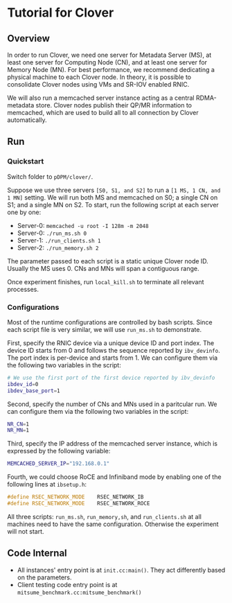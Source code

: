 # Tutorial for Clover

## Overview

In order to run Clover, we need one server for
Metadata Server (MS), at least one server for Computing Node (CN),
and at least one server for Memory Node (MN).
For best performance, we recommend dedicating a physical machine
to each Clover node. In theory, it is possible to consolidate Clover nodes
using VMs and SR-IOV enabled RNIC.

We will also run a memcached server instance acting as a
central RDMA-metadata store.
Clover nodes publish their QP/MR information to memcached,
which are used to build all to all connection by Clover automatically.

## Run

### Quickstart

Switch folder to `pDPM/clover/`.

Suppose we use three servers `[S0, S1, and S2]` to run a `[1 MS, 1 CN, and 1 MN]` setting. We will run both MS and memcached on S0; a single CN on S1; and a single MN on S2. To start, run the following script at each server one by one:
- Server-0: `memcached -u root -I 128m -m 2048`
- Server-0: `./run_ms.sh 0`
- Server-1: `./run_clients.sh 1`
- Server-2: `./run_memory.sh 2`

The parameter passed to each script is a static unique Clover node ID. Usually the MS uses 0. CNs and MNs will span a contiguous range.

Once experiment finishes, run `local_kill.sh` to terminate all relevant processes.

### Configurations

Most of the runtime configurations are controlled by bash scripts. Since each script file is very similar, we will use `run_ms.sh` to demonstrate.

First, specify the RNIC device via a unique device ID and port index. The device ID starts from 0 and follows the sequence reported by `ibv_devinfo`. The port index is per-device and starts from 1. We can configure them via the following two variables in the script:
```bash
# We use the first port of the first device reported by ibv_devinfo
ibdev_id=0
ibdev_base_port=1
```

Second, specify the number of CNs and MNs used in a paritcular run. We can configure them via the following two variables in the script:
```bash
NR_CN=1
NR_MN=1
```

Third, specify the IP address of the memcached server instance, which is expressed by the following variable:
```bash
MEMCACHED_SERVER_IP="192.168.0.1"
```

Fourth, we could choose RoCE and Infiniband mode by enabling one of the following lines at `ibsetup.h`:
```c
#define RSEC_NETWORK_MODE    RSEC_NETWORK_IB
#define RSEC_NETWORK_MODE    RSEC_NETWORK_ROCE
```

All three scripts: `run_ms.sh`, `run_memory,sh`, and `run_clients.sh` at all machines need to have the same configuration. Otherwise the experiment will not start.

## Code Internal

- All instances' entry point is at `init.cc:main()`. They act differently based on the parameters.
- Client testing code entry point is at `mitsume_benchmark.cc:mitsume_benchmark()`
